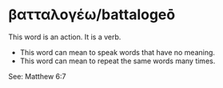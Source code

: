 # βατταλογέω/battalogeō
This word is an action. It is a verb.

* This word can mean to speak words that have no meaning. 
* This word can mean to repeat the same words many times.

See: Matthew 6:7

